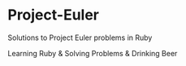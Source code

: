 Project-Euler
=============

Solutions to Project Euler problems in Ruby

Learning Ruby & Solving Problems & Drinking Beer
